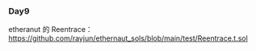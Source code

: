 
### Day9
etheranut 的 Reentrace：https://github.com/rayjun/ethernaut_sols/blob/main/test/Reentrace.t.sol
